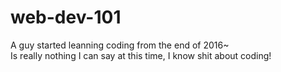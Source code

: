 # web-dev-101
A guy started leanning coding from the end of 2016~
<br>
Is really nothing I can say at this time, I know shit about coding!
